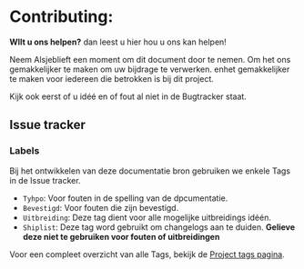 Contributing:
=============

**WIlt u ons helpen?** dan leest u hier hou u ons kan helpen!

Neem Alsjeblieft een moment om dit document door te nemen. Om het ons gemakkelijker te maken om uw bijdrage te verwerken. enhet gemakkelijker te maken voor iedereen die betrokken is bij dit project.

Kijk ook eerst of u idéé en of fout al niet in de Bugtracker staat.

## Issue tracker
### Labels

Bij het ontwikkelen van deze documentatie bron gebruiken we enkele Tags in de Issue tracker.

- `Tyhpo`: Voor fouten in de spelling van de dpcumentatie.
- `Bevestigd`: Voor fouten die zijn bevestigd.
- `Uitbreiding`: Deze tag dient voor alle mogelijke uitbreidings idéén.
- `Shiplist`: Deze tag word gebruikt om changelogs aan te duiden. **Gelieve deze niet te gebruiken voor fouten of uitbreidingen**

Voor een compleet overzicht van alle Tags, bekijk de [Project tags pagina](https://github.com/Tjoosten/HTML-tags-referentie/labels).
